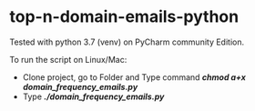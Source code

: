 # top-n-domain-emails-python

Tested with python 3.7 (venv) on PyCharm community Edition.

To run the script on Linux/Mac: 
  - Clone project, go to Folder and Type command ***chmod a+x domain_frequency_emails.py***
  - Type ***./domain_frequency_emails.py***
  
 
